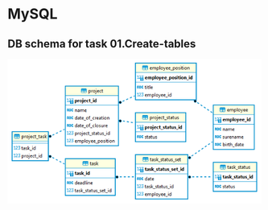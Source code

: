 # MySQL

## DB schema for task 01.Create-tables

![Alt text](https://github.com/Qintarra/SQL/blob/main/MySQL/01.Create-tables/company.jpg "company")